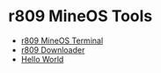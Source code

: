# r809 MineOS Tools
* [r809 MineOS Terminal](tree/master/Terminal)
* [r809 Downloader](tree/master/r809Downloader)
* [Hello World](tree/master/HelloWorld) 
